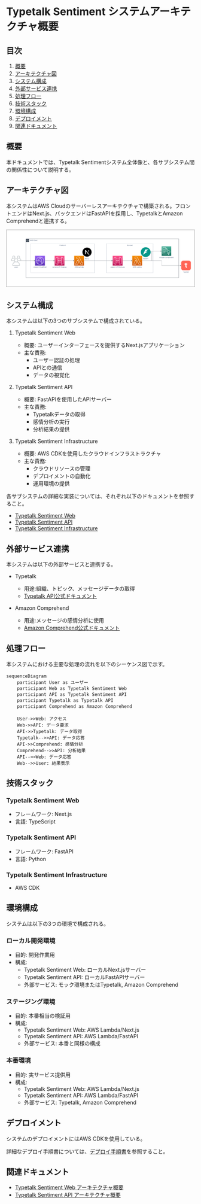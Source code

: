 # Typetalk Sentiment システムアーキテクチャ概要

## 目次

1. [概要](#概要)
2. [アーキテクチャ図](#アーキテクチャ図)
3. [システム構成](#システム構成)
4. [外部サービス連携](#外部サービス連携)
5. [処理フロー](#処理フロー)
6. [技術スタック](#技術スタック)
7. [環境構成](#環境構成)
8. [デプロイメント](#デプロイメント)
9. [関連ドキュメント](#関連ドキュメント)

## 概要

本ドキュメントでは、Typetalk Sentimentシステム全体像と、各サブシステム間の関係性について説明する。

## アーキテクチャ図

本システムはAWS Cloudのサーバーレスアーキテクチャで構築される。フロントエンドはNext.js、バックエンドはFastAPIを採用し、TypetalkとAmazon Comprehendと連携する。

![アーキテクチャ図](./assets/images/infra.png)

## システム構成

本システムは以下の3つのサブシステムで構成されている。

1. Typetalk Sentiment Web
   - 概要: ユーザーインターフェースを提供するNext.jsアプリケーション
   - 主な責務:
     - ユーザー認証の処理
     - APIとの通信
     - データの視覚化

2. Typetalk Sentiment API
   - 概要: FastAPIを使用したAPIサーバー
   - 主な責務:
     - Typetalkデータの取得
     - 感情分析の実行
     - 分析結果の提供

3. Typetalk Sentiment Infrastructure
   - 概要: AWS CDKを使用したクラウドインフラストラクチャ
   - 主な責務:
     - クラウドリソースの管理
     - デプロイメントの自動化
     - 運用環境の提供

各サブシステムの詳細な実装については、それぞれ以下のドキュメントを参照すること。

- [Typetalk Sentiment Web](../apps/web/README.md)
- [Typetalk Sentiment API](../apps/api/README.md)
- [Typetalk Sentiment Infrastructure](../infra/iac/cdk/README.md)

## 外部サービス連携

本システムは以下の外部サービスと連携する。

- Typetalk
  - 用途:組織、トピック、メッセージデータの取得
  - [Typetalk API公式ドキュメント](https://developer.nulab.com/ja/docs/typetalk/)

- Amazon Comprehend
  - 用途:メッセージの感情分析に使用
  - [Amazon Comprehend公式ドキュメント](https://docs.aws.amazon.com/ja_jp/comprehend/latest/dg/what-is.html)

## 処理フロー

本システムにおける主要な処理の流れを以下のシーケンス図で示す。

```mermaid
sequenceDiagram
    participant User as ユーザー
    participant Web as Typetalk Sentiment Web
    participant API as Typetalk Sentiment API
    participant Typetalk as Typetalk API
    participant Comprehend as Amazon Comprehend

    User->>Web: アクセス
    Web->>API: データ要求
    API->>Typetalk: データ取得
    Typetalk-->>API: データ応答
    API->>Comprehend: 感情分析
    Comprehend-->>API: 分析結果
    API-->>Web: データ応答
    Web-->>User: 結果表示
```

## 技術スタック

### Typetalk Sentiment Web

- フレームワーク: Next.js
- 言語: TypeScript

### Typetalk Sentiment API

- フレームワーク: FastAPI
- 言語: Python

### Typetalk Sentiment Infrastructure

- AWS CDK

## 環境構成

システムは以下の3つの環境で構成される。

### ローカル開発環境

- 目的: 開発作業用
- 構成:
  - Typetalk Sentiment Web: ローカルNext.jsサーバー
  - Typetalk Sentiment API: ローカルFastAPIサーバー
  - 外部サービス: モック環境またはTypetalk, Amazon Comprehend

### ステージング環境

- 目的: 本番相当の検証用
- 構成:
  - Typetalk Sentiment Web: AWS Lambda/Next.js
  - Typetalk Sentiment API: AWS Lambda/FastAPI
  - 外部サービス: 本番と同様の構成

### 本番環境

- 目的: 実サービス提供用
- 構成:
  - Typetalk Sentiment Web: AWS Lambda/Next.js
  - Typetalk Sentiment API: AWS Lambda/FastAPI
  - 外部サービス: Typetalk, Amazon Comprehend

## デプロイメント

システムのデプロイメントにはAWS CDKを使用している。

詳細なデプロイ手順書については、[デプロイ手順書](../infra/iac/cdk/docs/deployment-guide-dev.md)を参照すること。

## 関連ドキュメント

- [Typetalk Sentiment Web アーキテクチャ概要](../apps/web/docs/architecture-web.md)
- [Typetalk Sentiment API アーキテクチャ概要](../apps/api/docs/architecture-api.md)
